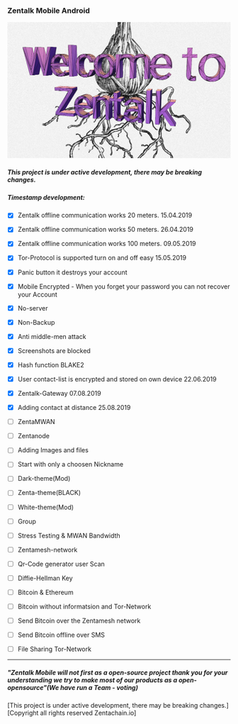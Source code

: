 ### Zentalk Mobile Android
![onion_zentalk_cyber](images/Welcome%20Zentalk.png)
##### This project is under active development, there may be breaking changes.

##### Timestamp development:

- [x] Zentalk offline communication works 20 meters. 15.04.2019

- [x] Zentalk offline communication works 50 meters. 26.04.2019

- [x] Zentalk offline communication works 100 meters. 09.05.2019

- [x] Tor-Protocol is supported turn on and off easy 15.05.2019

- [x] Panic button it destroys your account

- [x] Mobile Encrypted - When you forget your password you can not recover your Account

- [x] No-server

- [x] Non-Backup

- [x] Anti middle-men attack

- [x] Screenshots are blocked

- [x] Hash function BLAKE2

- [x] User contact-list is encrypted and stored on own device 22.06.2019

- [x] Zentalk-Gateway 07.08.2019

- [x] Adding  contact at distance 25.08.2019

- [ ] ZentaMWAN 

- [ ] Zentanode

- [ ] Adding Images and files

- [ ] Start with only a choosen Nickname

- [ ] Dark-theme(Mod)

- [ ] Zenta-theme(BLACK)

- [ ] White-theme(Mod)

- [ ] Group

- [ ] Stress Testing & MWAN Bandwidth

- [ ] Zentamesh-network

- [ ] Qr-Code generator user Scan

- [ ] Diffie-Hellman Key

- [ ] Bitcoin & Ethereum

- [ ] Bitcoin without informatsion and Tor-Network

- [ ] Send Bitcoin over the Zentamesh network 

- [ ] Send Bitcoin offline over SMS

- [ ] File Sharing Tor-Network



-------------

##### *"Zentalk Mobile will not first as a open-source project thank you for your understanding we try to make most of our products as a* *open-opensource"(We have run a Team - voting)*

[This project is under active development, there may be breaking changes.]
[Copyright all rights reserved Zentachain.io]
